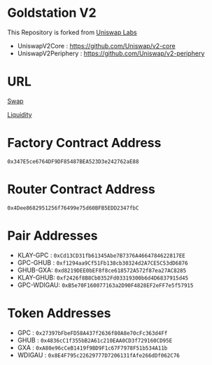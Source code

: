 # Goldstation V2

This Repository is forked from [Uniswap Labs](https://github.com/Uniswap)

- UniswapV2Core : https://github.com/Uniswap/v2-core
- UniswapV2Periphery : https://github.com/Uniswap/v2-periphery

# URL
[Swap](https://goldstation.io/exchange/swap)

[Liquidity](https://goldstation.io/pool/v2)

# Factory Contract Address

`0x347E5ce6764DF9DF85487BEA523D3e242762aE88`

# Router Contract Address

`0x4Dee8682951256f76499e75d60BFB5EDD2347fbC`

# Pair Addresses

- KLAY-GPC : `0xCd13CD31fb61345Abe7B7376A4664784622817EE`
- GPC-GHUB : `0xf1294aa9Cf51Fb138cb30324d2A7CE5C53dD6876`
- GHUB-GXA: `0xd8219DEE0bEF8f8ce618572A572f87ea27AC8285`
- KLAY-GHUB: `0xf2426f8B8Cb0352Fd03319300b6d4D6837915d45`
- GPC-WDIGAU: `0xB5e70F160077163a2D90F4828EF2eFF7e5f57915`

# Token Addresses
- GPC : `0x27397bFbeFD58A437f2636f80A8e70cFc363d4Ff`
- GHUB : `0x4836cC1f355bB2A61c210EAA0CD3f729160CD95E`
- GXA : `0xA80e96cCeB1419f9BD9F1c67F7978F51b534A11b`
- WDIGAU : `0x8E4F795c22629777D7206131fAfe266dDf062C76`
